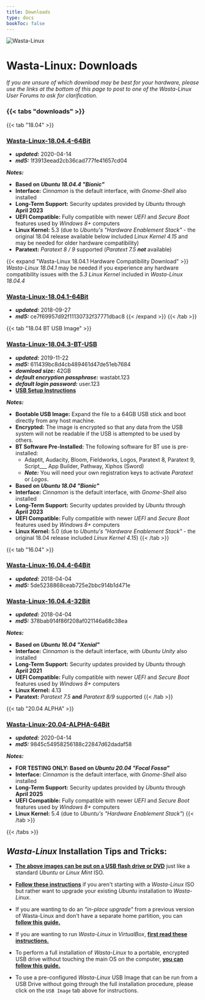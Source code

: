 ```yaml
---
title: Downloads
type: docs
bookToc: false
---
```


![Wasta-Linux](/media/wasta-linux-round-128.png)

# Wasta-Linux: Downloads

*If you are unsure of which download may be best for your hardware, please use the links at the bottom of this page to post to one of the Wasta-Linux User Forums to ask for clarification.*

### {{< tabs "downloads" >}}

{{< tab "18.04" >}}

### [**Wasta-Linux-18.04.4-64Bit**](http://www.wastalinux.org/downloads/isos/wl-18-04-4/WL-18.04.4-64bit.iso)
* ***updated:*** 2020-04-14
* ***md5:*** 1f3913eead2cb36cad777fe41657cd04

***Notes:***

* **Based on _Ubuntu 18.04.4 "Bionic"_**
* **Interface:** *Cinnamon* is the default interface, with *Gnome-Shell* also installed
* **Long-Term Support:** Security updates provided by *Ubuntu* through **April 2023**
* **UEFI Compatible:** Fully compatible with newer *UEFI* and *Secure Boot* features used by *Windows 8+* computers
* **Linux Kernel:** 5.3 (due to *Ubuntu's "Hardware Enablement Stack"* - the original 18.04 release available below included *Linux Kernel 4.15* and may be needed for older hardware compatibility)
* **Paratext:** *Paratext 8 / 9* supported (*Paratext 7.5* ***not*** available)

{{< expand "Wasta-Linux 18.04.1 Hardware Compatibility Download" >}}
*Wasta-Linux 18.04.1* may be needed if you experience any hardware compatibility issues with the *5.3 Linux Kernel* included in *Wasta-Linux 18.04.4*
### [**Wasta-Linux-18.04.1-64Bit**](http://www.wastalinux.org/downloads/isos/wl-18-04-1/WL-18.04.1.2-64bit.iso)
* ***updated:*** 2018-09-27
* ***md5:*** ce7f69957d92f11130732f37771dbac8
{{< /expand >}}
{{< /tab >}}

{{< tab "18.04 BT USB Image" >}}

### [**Wasta-Linux-18.04.3-BT-USB**](http://www.wastalinux.org/downloads/other/usb-image/wasta-bt-2019-11-22.img.bz2)
* ***updated:*** 2019-11-22
* ***md5:*** 611439bc8d4cb489461d47de51eb7684
* ***download size:*** 42GB
* ***default encryption passphrase:*** wastabt.123
* ***default login password:*** user.123
* [**USB Setup Instructions**](/tutorials/expand-usb-image)

***Notes:***

* **Bootable USB Image:** Expand the file to a 64GB USB stick and boot directly from any host machine.
* **Encrypted:** The image is encrypted so that any data from the USB system will not be readable if the USB is attempted to be used by others.
* **BT Software Pre-Installed:** The following software for BT use is pre-installed:
    * Adaptit, Audacity, Bloom, Fieldworks, Logos, Paratext 8, Paratext 9, Script___ App Builder, Pathway, Xiphos (Sword)
    * ***Note:*** You will need your own registration keys to activate *Paratext* or *Logos*.
* **Based on _Ubuntu 18.04 "Bionic"_**
* **Interface:** *Cinnamon* is the default interface, with *Gnome-Shell* also installed
* **Long-Term Support:** Security updates provided by *Ubuntu* through **April 2023**
* **UEFI Compatible:** Fully compatible with newer *UEFI* and *Secure Boot* features used by *Windows 8+* computers
* **Linux Kernel:** 5.0 (due to *Ubuntu's "Hardware Enablement Stack"* - the original 18.04 release included *Linux Kernel 4.15*)
{{< /tab >}}

{{< tab "16.04" >}}
### [**Wasta-Linux-16.04.4-64Bit**](http://www.wastalinux.org/downloads/isos/wl-16-04-4/WL-16.04.4.2-64bit.iso)
* ***updated:*** 2018-04-04
* ***md5:*** 5de5238868ceab725e2bbc914b1d471e

### [**Wasta-Linux-16.04.4-32Bit**](http://wastalinux.org/downloads/isos/wl-16-04-4/WL-16.04.4-32bit.iso)
* ***updated:*** 2018-04-04
* ***md5:*** 378bab914f86f208af021146a68c38ea

***Notes:***

* **Based on _Ubuntu 16.04 "Xenial"_**
* **Interface:** *Cinnamon* is the default interface, with *Ubuntu Unity* also installed
* **Long-Term Support:** Security updates provided by *Ubuntu* through **April 2021**
* **UEFI Compatible:** Fully compatible with newer *UEFI* and *Secure Boot* features used by *Windows 8+* computers
* **Linux Kernel:** 4.13
* **Paratext:** *Paratext 7.5* **and** *Paratext 8/9* supported
{{< /tab >}}

{{< tab "20.04 ALPHA" >}}

### [**Wasta-Linux-20.04-ALPHA-64Bit**](http://www.wastalinux.org/downloads/isos/wl-20-04-ALPHA/WL-20.04-ALPHA-64bit.iso)
* ***updated:*** 2020-04-14
* ***md5:*** 9845c54958256188c22847d62dadaf58

***Notes:***

* **FOR TESTING ONLY: Based on _Ubuntu 20.04 "Focal Fossa"_**
* **Interface:** *Cinnamon* is the default interface, with *Gnome-Shell* also installed
* **Long-Term Support:** Security updates provided by *Ubuntu* through **April 2025**
* **UEFI Compatible:** Fully compatible with newer *UEFI* and *Secure Boot* features used by *Windows 8+* computers
* **Linux Kernel:** 5.4 (due to *Ubuntu's "Hardware Enablement Stack"*)
{{< /tab >}}

{{< /tabs >}}

## *Wasta-Linux* Installation Tips and Tricks:

* [**The above images can be put on a USB flash drive or DVD**](/tutorials/create-bootable-usb) just like a standard *Ubuntu* or *Linux Mint* ISO.

* [**Follow these instructions**](/home/ubuntu-migration) if you aren't starting with a *Wasta-Linux* ISO but rather want to upgrade your existing *Ubuntu* installation to *Wasta-Linux*.

* If you are wanting to do an *"in-place upgrade"* from a previous version of Wasta-Linux and don't have a separate home partition, you can [**follow this guide.**](/tutorials/inplace-upgrade)

* If you are wanting to run *Wasta-Linux* in *VirtualBox*, [**first read these instructions.**](/tutorials/virtualbox-install)

* To perform a full installation of *Wasta-Linux* to a portable, encrypted USB drive without touching the main OS on the computer, [**you can follow this guide.**](/tutorials/usb-install)

* To use a pre-configured *Wasta-Linux* USB Image that can be run from a USB Drive without going through the full installation procedure, please click on the `USB Image` tab above for instructions.
